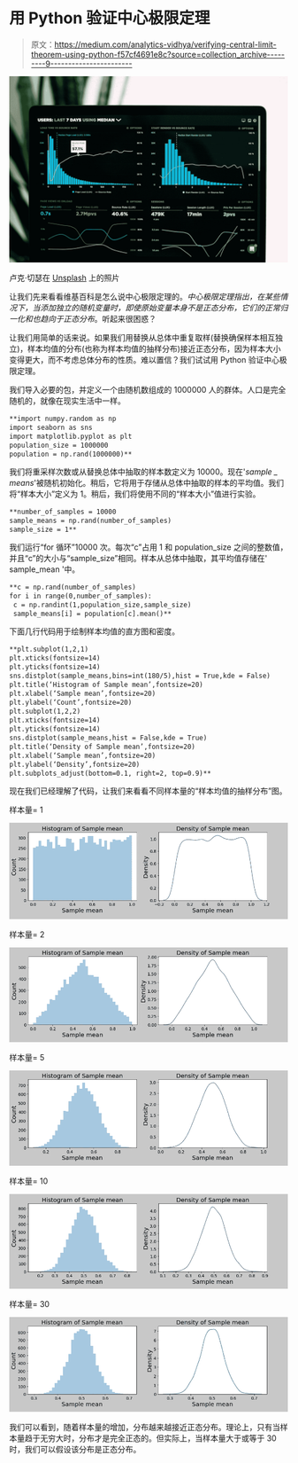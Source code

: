 # 用 Python 验证中心极限定理

> 原文：<https://medium.com/analytics-vidhya/verifying-central-limit-theorem-using-python-f57cf4691e8c?source=collection_archive---------9----------------------->

![](img/973137a3336b5120d46777aca117bb6d.png)

卢克·切瑟在 [Unsplash](https://unsplash.com?utm_source=medium&utm_medium=referral) 上的照片

让我们先来看看维基百科是怎么说中心极限定理的。*中心极限定理指出，在某些情况下，当添加独立的随机变量时，即使原始变量本身不是正态分布，它们的正常归一化和也趋向于正态分布*。听起来很困惑？

让我们用简单的话来说。如果我们用替换从总体中重复取样(替换确保样本相互独立)，样本均值的分布(也称为样本均值的抽样分布)接近正态分布，因为样本大小变得更大，而不考虑总体分布的性质。难以置信？我们试试用 Python 验证中心极限定理。

我们导入必要的包，并定义一个由随机数组成的 1000000 人的群体。人口是完全随机的，就像在现实生活中一样。

```
**import numpy.random as np
import seaborn as sns
import matplotlib.pyplot as plt
population_size = 1000000
population = np.rand(1000000)**
```

我们将重采样次数或从替换总体中抽取的样本数定义为 10000。现在'*sample _ means*'被随机初始化。稍后，它将用于存储从总体中抽取的样本的平均值。我们将“样本大小”定义为 1。稍后，我们将使用不同的“样本大小”值进行实验。

```
**number_of_samples = 10000
sample_means = np.rand(number_of_samples)
sample_size = 1**
```

我们运行“for 循环”10000 次。每次“c”占用 1 和 population_size 之间的整数值，并且“c”的大小与“sample_size”相同。样本从总体中抽取，其平均值存储在' sample_mean '中。

```
**c = np.rand(number_of_samples)
for i in range(0,number_of_samples):
 c = np.randint(1,population_size,sample_size)
 sample_means[i] = population[c].mean()**
```

下面几行代码用于绘制样本均值的直方图和密度。

```
**plt.subplot(1,2,1)
plt.xticks(fontsize=14)
plt.yticks(fontsize=14)
sns.distplot(sample_means,bins=int(180/5),hist = True,kde = False)
plt.title(‘Histogram of Sample mean’,fontsize=20)
plt.xlabel(‘Sample mean’,fontsize=20)
plt.ylabel(‘Count’,fontsize=20)
plt.subplot(1,2,2)
plt.xticks(fontsize=14)
plt.yticks(fontsize=14)
sns.distplot(sample_means,hist = False,kde = True)
plt.title(‘Density of Sample mean’,fontsize=20)
plt.xlabel(‘Sample mean’,fontsize=20)
plt.ylabel(‘Density’,fontsize=20)
plt.subplots_adjust(bottom=0.1, right=2, top=0.9)**
```

现在我们已经理解了代码，让我们来看看不同样本量的“样本均值的抽样分布”图。

样本量= 1

![](img/b8f74e053bab322f27d26d7aaf06b37f.png)

样本量= 2

![](img/a28bbe04a7c93fec431eeb100cf95aa7.png)

样本量= 5

![](img/2a8161f49808b86039c02c8817dea20b.png)

样本量= 10

![](img/e6c213329f42fd456df3ee021ba53989.png)

样本量= 30

![](img/3676ecc12c3421f3be3280d7aabe8c7f.png)

我们可以看到，随着样本量的增加，分布越来越接近正态分布。理论上，只有当样本量趋于无穷大时，分布才是完全正态的。但实际上，当样本量大于或等于 30 时，我们可以假设该分布是正态分布。